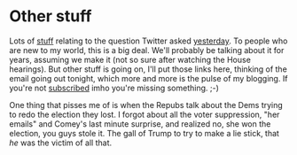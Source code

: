 # Other stuff
Lots of <a href="http://scripting.com/2019/12/12.html">stuff</a> relating to the question Twitter asked <a href="http://scripting.com/2019/12/11.html">yesterday</a>. To people who are new to my world, this is a big deal. We'll probably be talking about it for years, assuming we make it (not so sure after watching the House hearings). But other stuff is going on, I'll put those links here, thinking of the email going out tonight, which more and more is the pulse of my blogging. If you're not <a href="http://scripting.com/email/">subscribed</a> imho you're missing something. ;-)

One thing that pisses me of is when the Repubs talk about the Dems trying to redo the election they lost. I forgot about all the voter suppression, "her emails" and Comey's last minute surprise, and realized no, she won the election, you guys stole it. The gall of Trump to try to make a lie stick, that <i>he</i> was the victim of all that. 

